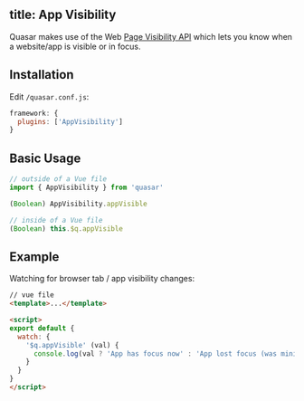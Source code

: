 title: App Visibility
---
Quasar makes use of the Web [Page Visibility API](https://developer.mozilla.org/en-US/docs/Web/API/Page_Visibility_API) which lets you know when a website/app is visible or in focus.

<input type="hidden" data-fullpage-demo="web-api-wrappers/app-visibility">

## Installation
Edit `/quasar.conf.js`:
```js
framework: {
  plugins: ['AppVisibility']
}
```

## Basic Usage
``` js
// outside of a Vue file
import { AppVisibility } from 'quasar'

(Boolean) AppVisibility.appVisible

// inside of a Vue file
(Boolean) this.$q.appVisible
```

## Example
Watching for browser tab / app visibility changes:

```html
// vue file
<template>...</template>

<script>
export default {
  watch: {
    '$q.appVisible' (val) {
      console.log(val ? 'App has focus now' : 'App lost focus (was minimized')
    }
  }
}
</script>
```
